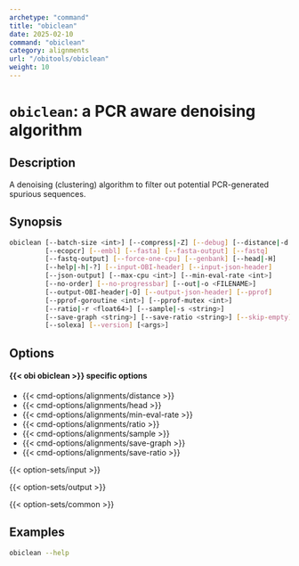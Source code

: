 ```yaml
---
archetype: "command"
title: "obiclean"
date: 2025-02-10
command: "obiclean"
category: alignments
url: "/obitools/obiclean"
weight: 10
---
```


# `obiclean`: a PCR aware denoising algorithm

## Description 

A denoising (clustering) algorithm to filter out potential PCR-generated spurious sequences.

## Synopsis

```bash
obiclean [--batch-size <int>] [--compress|-Z] [--debug] [--distance|-d <int>]
         [--ecopcr] [--embl] [--fasta] [--fasta-output] [--fastq]
         [--fastq-output] [--force-one-cpu] [--genbank] [--head|-H]
         [--help|-h|-?] [--input-OBI-header] [--input-json-header]
         [--json-output] [--max-cpu <int>] [--min-eval-rate <int>]
         [--no-order] [--no-progressbar] [--out|-o <FILENAME>]
         [--output-OBI-header|-O] [--output-json-header] [--pprof]
         [--pprof-goroutine <int>] [--pprof-mutex <int>]
         [--ratio|-r <float64>] [--sample|-s <string>]
         [--save-graph <string>] [--save-ratio <string>] [--skip-empty]
         [--solexa] [--version] [<args>]
```

## Options

#### {{< obi obiclean >}} specific options

- {{< cmd-options/alignments/distance >}}
- {{< cmd-options/alignments/head >}}
- {{< cmd-options/alignments/min-eval-rate >}}
- {{< cmd-options/alignments/ratio >}}
- {{< cmd-options/alignments/sample >}}
- {{< cmd-options/alignments/save-graph >}}
- {{< cmd-options/alignments/save-ratio >}}

{{< option-sets/input >}}

{{< option-sets/output >}}

{{< option-sets/common >}}

## Examples

```bash
obiclean --help
```
